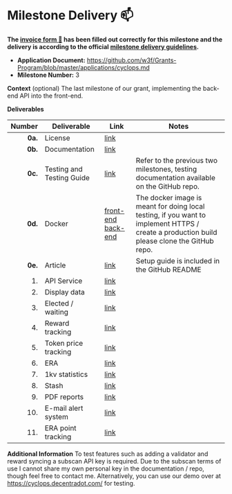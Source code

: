 # Milestone Delivery :mailbox:

**The [invoice form :pencil:](https://docs.google.com/forms/d/e/1FAIpQLSfmNYaoCgrxyhzgoKQ0ynQvnNRoTmgApz9NrMp-hd8mhIiO0A/viewform) has been filled out correctly for this milestone and the delivery is according to the official [milestone delivery guidelines](https://github.com/w3f/Grants-Program/blob/master/docs/Support%20Docs/milestone-deliverables-guidelines.md).**

- **Application Document:** https://github.com/w3f/Grants-Program/blob/master/applications/cyclops.md
- **Milestone Number:** 3

**Context** (optional)
The last milestone of our grant, implementing the back-end API into the front-end.

**Deliverables**

|  Number | Deliverable               | Link                                                                                                                                  | Notes                                                                                                                                       |
| ------: | ------------------------- | ------------------------------------------------------------------------------------------------------------------------------------- | ------------------------------------------------------------------------------------------------------------------------------------------- |
| **0a.** | License                   | [link](https://github.com/ArthurHoeke/cyclops/blob/main/LICENSE)                                                                      |
| **0b.** | Documentation             | [link](https://github.com/ArthurHoeke/cyclops/blob/main/back-end/README.md)                                                           |
| **0c.** | Testing and Testing Guide | [link](https://github.com/ArthurHoeke/cyclops/)                                                                                       | Refer to the previous two milestones, testing documentation available on the GitHub repo.                                                   |
| **0d.** | Docker                    | [front-end](https://hub.docker.com/r/decentradot/cyclops-front-end) [back-end](https://hub.docker.com/r/decentradot/cyclops-back-end) | The docker image is meant for doing local testing, if you want to implement HTTPS / create a production build please clone the GitHub repo. |
| **0e.** | Article                   | [link](https://medium.com/@arthurh/cyclops-validator-dashboard-a-comprehensive-validator-dashboard-for-polkadot-f1afc1e3d83a)         | Setup guide is included in the GitHub README                                                                                                |
|      1. | API Service               | [link](https://github.com/ArthurHoeke/cyclops/blob/main/front-end/src/app/services/dashboard/dashboard.service.ts)                    |
|      2. | Display data              | [link](https://github.com/ArthurHoeke/cyclops/tree/main/front-end/src/app/pages/dashboard)                                            |
|      3. | Elected / waiting         | [link](https://github.com/ArthurHoeke/cyclops/tree/main/front-end/src/app/pages/dashboard)                                            |
|      4. | Reward tracking           | [link](https://github.com/ArthurHoeke/cyclops/tree/main/front-end/src/app/pages/dashboard)                                            |
|      5. | Token price tracking      | [link](https://github.com/ArthurHoeke/cyclops/tree/main/front-end/src/app/pages/dashboard)                                            |
|      6. | ERA                       | [link](https://github.com/ArthurHoeke/cyclops/tree/main/front-end/src/app/pages/dashboard)                                            |
|      7. | 1kv statistics            | [link](https://github.com/ArthurHoeke/cyclops/tree/main/front-end/src/app/pages/dashboard)                                            |
|      8. | Stash                     | [link](https://github.com/ArthurHoeke/cyclops/tree/main/front-end/src/app/pages/dashboard)                                            |
|      9. | PDF reports               | [link](https://github.com/ArthurHoeke/cyclops/tree/main/front-end/src/app/pages/dashboard)                                            |
|     10. | E-mail alert system       | [link](https://github.com/ArthurHoeke/cyclops/tree/main/front-end/src/app/pages/dashboard)                                            |
|     11. | ERA point tracking        | [link](https://github.com/ArthurHoeke/cyclops/tree/main/front-end/src/app/pages/dashboard)                                            |

**Additional Information**
To test features such as adding a validator and reward syncing a subscan API key is required. Due to the subscan terms of use I cannot share my own personal key in the documentation / repo, though feel free to contact me. Alternatively, you can use our demo over at https://cyclops.decentradot.com/ for testing.
